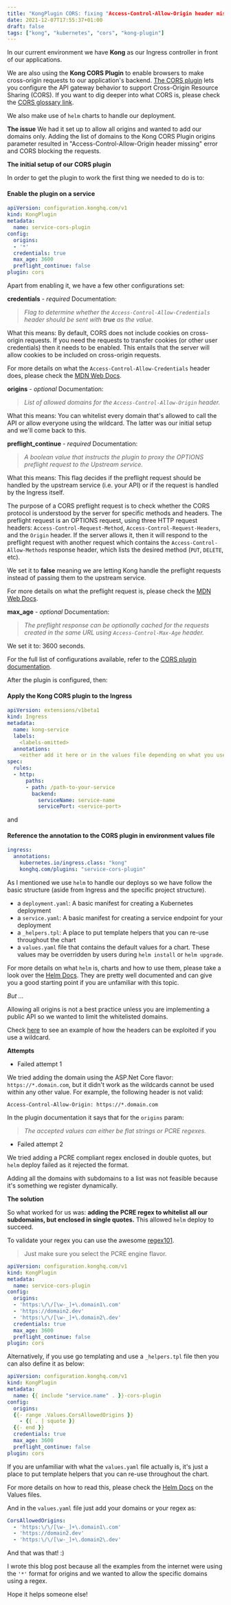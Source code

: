 ```yaml
---
title: "KongPlugin CORS: fixing "Access-Control-Allow-Origin header missing" error"
date: 2021-12-07T17:55:37+01:00
draft: false
tags: ["kong", "kubernetes", "cors", "kong-plugin"]
---
```

In our current environment we have **Kong** as our Ingress controller in front of our applications.
 
We are also using the **Kong CORS Plugin** to enable browsers to make cross-origin requests to our application's backend. [The CORS plugin](https://docs.konghq.com/hub/kong-inc/cors/) lets you configure the API gateway behavior to support Cross-Origin Resource Sharing (CORS). If you want to dig deeper into what CORS is, please check the [CORS glossary link](https://developer.mozilla.org/en-US/docs/Glossary/CORS).

We also make use of `helm` charts to handle our deployment.

**The issue**
We had it set up to allow all origins and wanted to add our domains only. Adding the list of domains to the Kong CORS Plugin origins parameter resulted in "Access-Control-Allow-Origin header missing" error and CORS blocking the requests.

**The initial setup of our CORS plugin**

In order to get the plugin to work the first thing we needed to do is to:

#### Enable the plugin on a service
```yml
apiVersion: configuration.konghq.com/v1
kind: KongPlugin
metadata:
  name: service-cors-plugin
config: 
  origins:
  - '*'
  credentials: true
  max_age: 3600
  preflight_continue: false
plugin: cors
```

Apart from enabling it, we have a few other configurations set:

**credentials** - _required_ 
Documentation:
>_Flag to determine whether the `Access-Control-Allow-Credentials` header should be sent with **true** as the value._

What this means:
By default, CORS does not include cookies on cross-origin requests. If you need the requests to transfer cookies (or other user credentials) then it needs to be enabled. This entails that the server will allow cookies to be included on cross-origin requests.

For more details on what the `Access-Control-Allow-Credentials` header does, please check the [MDN Web Docs](https://developer.mozilla.org/en-US/docs/Web/HTTP/Headers/Access-Control-Allow-Credentials).

**origins** - _optional_
Documentation:
>_List of allowed domains for the `Access-Control-Allow-Origin` header._

What this means:
You can whitelist every domain that's allowed to call the API or allow everyone using the wildcard.
The latter was our initial setup and we'll come back to this.

**preflight_continue** - _required_
Documentation:
>_A boolean value that instructs the plugin to proxy the OPTIONS preflight request to the Upstream service._

What this means:
This flag decides if the preflight request should be handled by the upstream service (i.e. your API) or if the request is handled by the Ingress itself.

The purpose of a CORS preflight request is to check whether the CORS protocol is understood by the server for specific methods and headers.
The preflight request is an OPTIONS request, using three HTTP request headers: `Access-Control-Request-Method`, `Access-Control-Request-Headers`, and the `Origin` header.
If the server allows it, then it will respond to the preflight request with another request which contains the `Access-Control-Allow-Methods` response header, which lists the desired method (`PUT`, `DELETE`, etc).

We set it to **false** meaning we are letting Kong handle the preflight requests instead of passing them to the upstream service.

For more details on what the preflight request is, please check the [MDN Web Docs](https://developer.mozilla.org/en-US/docs/Glossary/Preflight_request).

**max_age** - _optional_
Documentation:
>_The preflight response can be optionally cached for the requests created in the same URL using `Access-Control-Max-Age` header._

We set it to: 3600 seconds.

For the full list of configurations available, refer to the  [CORS plugin documentation](https://docs.konghq.com/hub/kong-inc/cors/#parameters).

After the plugin is configured, then:
#### Apply the Kong CORS plugin to the Ingress
```yml
apiVersion: extensions/v1beta1
kind: Ingress
metadata:
  name: kong-service
  labels:
    <labels-omitted>
  annotations:
    <either add it here or in the values file depending on what you use>
spec:
  rules:
  - http:
      paths:
      - path: /path-to-your-service
        backend:
          serviceName: service-name
          servicePort: <service-port>
```
and
#### Reference the annotation to the CORS plugin in environment values file

```yml
ingress:
  annotations:
    kubernetes.io/ingress.class: "kong"
    konghq.com/plugins: "service-cors-plugin"
```
As I mentioned we use `helm` to handle our deploys so we have follow the basic structure (aside from Ingress and the specific project structure).
- a `deployment.yaml`: A basic manifest for creating a Kubernetes deployment
- a `service.yaml`: A basic manifest for creating a service endpoint for your deployment
- a `_helpers.tpl`: A place to put template helpers that you can re-use throughout the chart
- a `values.yaml` file that contains the default values for a chart. These values may be overridden by users during `helm install` or `helm upgrade`.

For more details on what `helm` is, charts and how to use them, please take a look over the [Helm Docs](https://helm.sh/docs/chart_template_guide/getting_started/). They are pretty well documented and can give you a good starting point if you are unfamiliar with this topic.

_But ..._

Allowing all origins is not a best practice unless you are implementing a public API so we wanted to limit the whitelisted domains.

Check [here](https://portswigger.net/web-security/cors#server-generated-acao-header-from-client-specified-origin-header) to see an example of how the headers can be exploited if you use a wildcard.

**Attempts**
* Failed attempt 1

We tried adding the domain using the ASP.Net Core flavor: `https://*.domain.com`, but it didn't work as the wildcards cannot be used within any other value. For example, the following header is not valid:
```
Access-Control-Allow-Origin: https://*.domain.com
```

In the plugin documentation it says that for the `origins` param:  
>_The accepted values can either be flat strings or PCRE regexes._

* Failed attempt 2

We tried adding a PCRE compliant regex enclosed in double quotes, but `helm` deploy failed as it rejected the format.

Adding all the domains with subdomains to a list was not feasible because it's something we register dynamically.

**The solution**

So what worked for us was: **adding the PCRE regex to whitelist all our subdomains, but enclosed in single quotes.** This allowed `helm` deploy to succeed.

To validate your regex you can use the awesome [regex101](https://regex101.com/). 
> Just make sure you select the PCRE engine flavor.

```yml
apiVersion: configuration.konghq.com/v1
kind: KongPlugin
metadata:
  name: service-cors-plugin
config: 
  origins:
  - 'https:\/\/[\w-_]+\.domain1\.com'
  - 'https://domain2.dev'
  - 'https:\/\/[\w-_]+\.domain2\.dev'
  credentials: true
  max_age: 3600
  preflight_continue: false
plugin: cors

```
Alternatively, if you use go templating and use a `_helpers.tpl` file then you can also define it as below:
```yml
apiVersion: configuration.konghq.com/v1
kind: KongPlugin
metadata:
  name: {{ include "service.name" . }}-cors-plugin
config: 
  origins:
  {{- range .Values.CorsAllowedOrigins }}
    - {{ . | squote }}
  {{- end }}
  credentials: true
  max_age: 3600
  preflight_continue: false
plugin: cors
```
If you are unfamiliar with what the `values.yaml` file actually is, it's just a place to put template helpers that you can re-use throughout the chart. 

For more details on how to read this, please check the [Helm Docs](https://helm.sh/docs/chart_template_guide/values_files/) on the Values files.

And in the `values.yaml` file just add your domains or your regex as:
```yml
CorsAllowedOrigins: 
  - 'https:\/\/[\w-_]+\.domain1\.com'
  - 'https://domain2.dev'
  - 'https:\/\/[\w-_]+\.domain2\.dev'
```

And that was that! :)

I wrote this blog post because all the examples from the internet were using the `'*'` format for origins and we wanted to allow the specific domains using a regex.

Hope it helps someone else!

